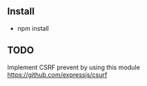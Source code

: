 ## Install

- npm install


## TODO

Implement CSRF prevent by using this module https://github.com/expressjs/csurf 

